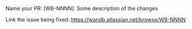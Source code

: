 Name your PR:
[WB-NNNN]: Some description of the changes

Link the issue being fixed:
https://wandb.atlassian.net/browse/WB-NNNN
